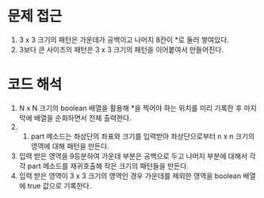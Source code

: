 # 문제 접근 #
1. 3 x 3 크기의 패턴은 가운데가 공백이고 나머지 8칸이 *로 둘러 쌓여있다.
2. 3보다 큰 사이즈의 패턴은 3 x 3 크기의 패턴을 이어붙여서 만들어진다.

# 코드 해석 #
1. N x N 크기의 boolean 배열을 활용해 *을 찍어야 하는 위치를 미리 기록한 후 마지막에 배열을 순회하면서 전체 출력한다.
2. 1. part 메소드는 좌상단의 좌표와 크기를 입력받아 좌상단으로부터 n x n 크기의 영역에 대해 패턴을 만든다.
3. 입력 받은 영역을 9등분하여 가운데 부분은 공백으로 두고 나머지 부분에 대해서 각각 part 메소드를 재귀호출해 작은 크기의 패턴들을 만든다.
4. 입력 받은 영역이 3 x 3 크기의 영역인 경우 가운데를 제외한 영역을 boolean 배열에 true 값으로 기록한다.
